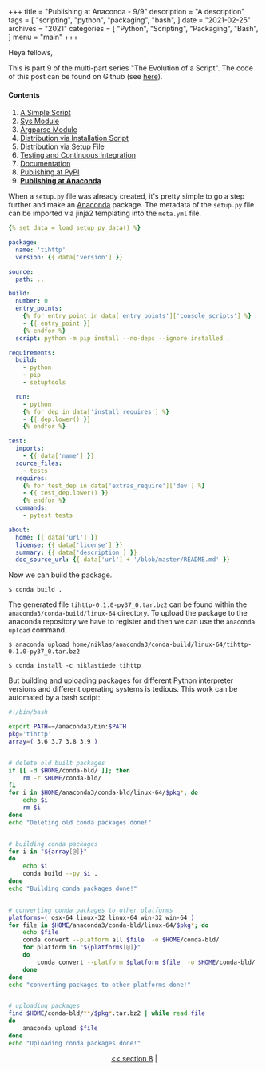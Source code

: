 +++
title = "Publishing at Anaconda - 9/9"
description = "A description"
tags = [
    "scripting",
    "python",
    "packaging",
    "bash",
]
date = "2021-02-25"
archives = "2021"
categories = [
    "Python",
    "Scripting",
    "Packaging",
    "Bash",
]
menu = "main"
+++

Heya fellows,

This is part 9 of the multi-part series "The Evolution of a Script". The code of this post can be found on Github (see [here](https://github.com/NiklasTiede/tinyHTTPie/tree/9-Publishing-at-Anaconda)).

#### Contents

1. [A Simple Script](/2021/1-the-evolution-of-a-script)
2. [Sys Module](/2021/2-sys-module)
3. [Argparse Module](/2021/3-argparse-module/)
4. [Distribution via Installation Script](/2021/4-distribution-via-installation-script)
5. [Distribution via Setup File](/2021/5-distribution-via-setup-file)
6. [Testing and Continuous Integration](/2021/6-testing-and-continous-integration)
7. [Documentation](/2021/7-documentation)
8. [Publishing at PyPI](/2021/8-publishing-at-pypi)
9. [**Publishing at Anaconda**](/2021/9-publishing-at-anaconda)

When a `setup.py` file was already created, it's pretty simple to go a step further and make an [Anaconda](https://anaconda.org) package. The metadata of the `setup.py` file can be imported via jinja2 templating into the `meta.yml` file.

```yaml
{% set data = load_setup_py_data() %}

package:
  name: 'tihttp'
  version: {{ data['version'] }}

source:
  path: ..

build:
  number: 0
  entry_points:
    {% for entry_point in data['entry_points']['console_scripts'] %}
    - {{ entry_point }}
    {% endfor %}
  script: python -m pip install --no-deps --ignore-installed .

requirements:
  build:
    - python
    - pip
    - setuptools

  run:
    - python
    {% for dep in data['install_requires'] %}
    - {{ dep.lower() }}
    {% endfor %}

test:
  imports:
    - {{ data['name'] }}
  source_files:
    - tests
  requires:
    {% for test_dep in data['extras_require']['dev'] %}
    - {{ test_dep.lower() }}
    {% endfor %}
  commands:
    - pytest tests

about:
  home: {{ data['url'] }}
  license: {{ data['license'] }}
  summary: {{ data['description'] }}
  doc_source_url: {{ data['url'] + '/blob/master/README.md' }}
```

Now we can build the package.

```
$ conda build .
```

The generated file `tihttp-0.1.0-py37_0.tar.bz2` can be found within the `anaconda3/conda-build/linux-64` directory. To upload the package to the anaconda repository we have to register and then we can use the `anaconda upload` command.

```
$ anaconda upload home/niklas/anaconda3/conda-build/linux-64/tihttp-0.1.0-py37_0.tar.bz2

$ conda install -c niklastiede tihttp
```

But building and uploading packages for different Python interpreter versions and different operating systems is tedious. This work can be automated by a bash script:

```bash
#!/bin/bash

export PATH=~/anaconda3/bin:$PATH
pkg='tihttp'
array=( 3.6 3.7 3.8 3.9 )


# delete old built packages
if [[ -d $HOME/conda-bld/ ]]; then
    rm -r $HOME/conda-bld/
fi
for i in $HOME/anaconda3/conda-bld/linux-64/$pkg*; do
    echo $i
    rm $i
done
echo "Deleting old conda packages done!"


# building conda packages
for i in "${array[@]}"
do
    echo $i
	conda build --py $i .
done
echo "Building conda packages done!"


# converting conda packages to other platforms
platforms=( osx-64 linux-32 linux-64 win-32 win-64 )
for file in $HOME/anaconda3/conda-bld/linux-64/$pkg*; do
    echo $file
    conda convert --platform all $file  -o $HOME/conda-bld/
    for platform in "${platforms[@]}"
    do
        conda convert --platform $platform $file  -o $HOME/conda-bld/
    done
done
echo "converting packages to other platforms done!"


# uploading packages
find $HOME/conda-bld/**/$pkg*.tar.bz2 | while read file
do
    anaconda upload $file
done
echo "Uploading conda packages done!"
```

<div>
    <p align="center"><a href="/2021/8-publishing-at-pypi"><< section 8</a> | </p>
</div>
